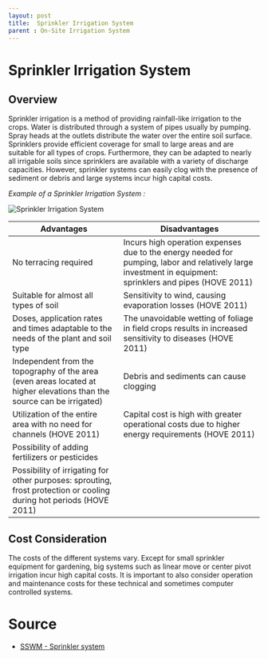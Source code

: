 ```yaml
---
layout: post
title:  Sprinkler Irrigation System
parent : On-Site Irrigation System
---
```


# Sprinkler Irrigation System

## Overview

Sprinkler irrigation is a method of providing rainfall-like irrigation to the crops. Water is distributed through a system of pipes usually by pumping. Spray heads at the outlets distribute the water over the entire soil surface. Sprinklers provide efficient coverage for small to large areas and are suitable for all types of crops. Furthermore, they can be adapted to nearly all irrigable soils since sprinklers are available with a variety of discharge capacities. However, sprinkler systems can easily clog with the presence of sediment or debris and large systems incur high capital costs.

*Example of a Sprinkler Irrigation System :*

![Sprinkler Irrigation System](https://sswm.info/sites/default/files/inline-images/ACCESS%20IRRIGATION%20n.y.%20Several%20sprinkler%20heads%20are%20connected%20to%20a%20lateral%20pipe%2C%20which%20is%20supplied%20by%20a%20mainline.png)



| Advantages | Disadvantages |
| ---------- | ------------- |
| No terracing required | Incurs high operation expenses due to the energy needed for pumping, labor and relatively large investment in equipment: sprinklers and pipes (HOVE 2011) |
| Suitable for almost all types of soil | Sensitivity to wind, causing evaporation losses (HOVE 2011)  |
| Doses, application rates and times adaptable to the needs of the plant and soil type  | The unavoidable wetting of foliage in field crops results in increased sensitivity to diseases (HOVE 2011)  |
| Independent from the topography of the area (even areas located at higher elevations than the source can be irrigated)  | Debris and sediments can cause clogging  |
| Utilization of the entire area with no need for channels (HOVE 2011) | Capital cost is high with greater operational costs due to higher energy requirements (HOVE 2011)  |
| Possibility of adding fertilizers or pesticides | |
| Possibility of irrigating for other purposes: sprouting, frost protection or cooling during hot periods (HOVE 2011)  | |



## Cost Consideration

The costs of the different systems vary. Except for small sprinkler  equipment for gardening, big systems such as linear move or center pivot irrigation incur high capital costs. It is important to also consider  operation and maintenance costs for these technical and sometimes  computer controlled systems.


# Source

- [SSWM - Sprinkler system](https://sswm.info/sswm-university-course/module-4-sustainable-water-supply/further-resources-water-use/sprinkler-irrigation)

